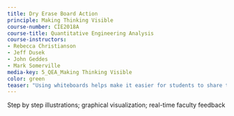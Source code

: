 ```yaml
---
title: Dry Erase Board Action
principle: Making Thinking Visible
course-number: CIE2018A
course-title: Quantitative Engineering Analysis
course-instructors:
- Rebecca Christianson
- Jeff Dusek
- John Geddes
- Mark Somerville
media-key: 5_QEA_Making Thinking Visible
color: green
teaser: "Using whiteboards helps make it easier for students to share their ideas, encourages students to present their ideas systematically, and illustrate their views graphically."
---
```


Step by step illustrations; graphical visualization; real-time faculty feedback